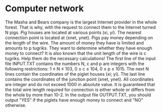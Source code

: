 # Computer network
The Masha and Bears company is the largest Internet provider in the whole forest. That is why, with the request to connect them to the Internet turned N pigs. Pig houses are located at various points (xi, yi). The nearest connection point is located at (xnet, ynet).
Pigs pay money depending on the length of the wire. The amount of money they have is limited and amounts to p tugriks. They want to determine whether they have enough money to connect? It is also known that the unit length of the wire is c tugriks. Help them do the necessary calculations!
The first line of the input file INPUT.TXT contains the numbers N, c and p are integers with the following restrictions: 1 ≤ N ≤ 103, 0 ≤ c ≤ 104, 0 ≤ p ≤ 1015. The next N lines contain the coordinates of the piglet houses (xi; yi). The last line contains the coordinates of the junction point (xnet, ynet). All coordinates are integer and do not exceed 1000 in absolute value. It is guaranteed that the total wire length required for connection is either whole or differs from the whole by more than 10-2.
In the output file OUTPUT.TXT, you should output "YES" if the piglets have enough money to connect and "NO" otherwise.
